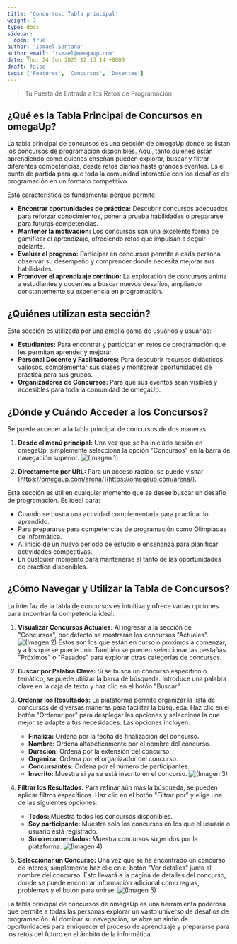 ```yaml
---
title: 'Concursos: Tabla principal'
weight: 7
type: docs
sidebar:
  open: true
author: 'Ismael Santana'
author_email: 'ismael@omegaup.com'
date: Thu, 24 Jun 2025 12:13:14 +0000
draft: false
tags: ['Features', 'Concursos', 'Docentes']
---
```


> Tu Puerta de Entrada a los Retos de Programación

## ¿Qué es la Tabla Principal de Concursos en omegaUp?

La tabla principal de concursos es una sección de omegaUp donde se listan los concursos de programación disponibles. Aquí, tanto quienes están aprendiendo como quienes enseñan pueden explorar, buscar y filtrar diferentes competencias, desde retos diarios hasta grandes eventos. Es el punto de partida para que toda la comunidad interactúe con los desafíos de programación en un formato competitivo.

Esta característica es fundamental porque permite:
* **Encontrar oportunidades de práctica:** Descubrir concursos adecuados para reforzar conocimientos, poner a prueba habilidades o prepararse para futuras competencias.
* **Mantener la motivación:** Los concursos son una excelente forma de gamificar el aprendizaje, ofreciendo retos que impulsan a seguir adelante.
* **Evaluar el progreso:** Participar en concursos permite a cada persona observar su desempeño y comprender dónde necesita mejorar sus habilidades.
* **Promover el aprendizaje continuo:** La exploración de concursos anima a estudiantes y docentes a buscar nuevos desafíos, ampliando constantemente su experiencia en programación.

## ¿Quiénes utilizan esta sección?

Esta sección es utilizada por una amplia gama de usuarios y usuarias:
* **Estudiantes:** Para encontrar y participar en retos de programación que les permitan aprender y mejorar.
* **Personal Docente y Facilitadores:** Para descubrir recursos didácticos valiosos, complementar sus clases y monitorear oportunidades de práctica para sus grupos.
* **Organizadores de Concursos:** Para que sus eventos sean visibles y accesibles para toda la comunidad de omegaUp.

## ¿Dónde y Cuándo Acceder a los Concursos?

Se puede acceder a la tabla principal de concursos de dos maneras:
1.  **Desde el menú principal:** Una vez que se ha iniciado sesión en omegaUp, simplemente selecciona la opción "Concursos" en la barra de navegación superior.
![(Imagen 1)](/images/concurso-pag-principal-1.png)

    
2.  **Directamente por URL:** Para un acceso rápido, se puede visitar [https://omegaup.com/arena/](https://omegaup.com/arena/).

Esta sección es útil en cualquier momento que se desee buscar un desafío de programación. Es ideal para:
* Cuando se busca una actividad complementaria para practicar lo aprendido.
* Para prepararse para competencias de programación como Olimpiadas de Informática.
* Al inicio de un nuevo periodo de estudio o enseñanza para planificar actividades competitivas.
* En cualquier momento para mantenerse al tanto de las oportunidades de práctica disponibles.

## ¿Cómo Navegar y Utilizar la Tabla de Concursos?

La interfaz de la tabla de concursos es intuitiva y ofrece varias opciones para encontrar la competencia ideal:

1.  **Visualizar Concursos Actuales:**
    Al ingresar a la sección de "Concursos", por defecto se mostrarán los concursos "Actuales". 
![(Imagen 2)](/images/concurso-pag-principal-2.png)
    Estos son los que están en curso o próximos a comenzar, y a los que se puede unir. También se pueden seleccionar las pestañas "Próximos" o "Pasados" para explorar otras categorías de concursos.

    
2.  **Buscar por Palabra Clave:**
    Si se busca un concurso específico o temático, se puede utilizar la barra de búsqueda. Introduce una palabra clave en la caja de texto y haz clic en el botón "Buscar".

3.  **Ordenar los Resultados:**
    La plataforma permite organizar la lista de concursos de diversas maneras para facilitar la búsqueda. Haz clic en el botón "Ordenar por" para desplegar las opciones y selecciona la que mejor se adapte a tus necesidades. Las opciones incluyen:
    * **Finaliza:** Ordena por la fecha de finalización del concurso.
    * **Nombre:** Ordena alfabéticamente por el nombre del concurso.
    * **Duración:** Ordena por la extensión del concurso.
    * **Organiza:** Ordena por el organizador del concurso.
    * **Concursantes:** Ordena por el número de participantes.
    * **Inscrito:** Muestra si ya se está inscrito en el concurso.
![(Imagen 3)](/images/concurso-pag-principal-3.png)
    
4.  **Filtrar los Resultados:**
    Para refinar aún más la búsqueda, se pueden aplicar filtros específicos. Haz clic en el botón "Filtrar por" y elige una de las siguientes opciones:
    * **Todos:** Muestra todos los concursos disponibles.
    * **Soy participante:** Muestra solo los concursos en los que el usuaria o usuario está registrado.
    * **Solo recomendados:** Muestra concursos sugeridos por la plataforma.
![(Imagen 4)](/images/concurso-pag-principal-4.png)
    
5.  **Seleccionar un Concurso:**
    Una vez que se ha encontrado un concurso de interés, simplemente haz clic en el botón "Ver detalles" junto al nombre del concurso. Esto llevará a la página de detalles del concurso, donde se puede encontrar información adicional como reglas, problemas y el botón para unirse.
![(Imagen 5)](/images/concurso-pag-principal-5.png)
    

La tabla principal de concursos de omegaUp es una herramienta poderosa que permite a todas las personas explorar un vasto universo de desafíos de programación. Al dominar su navegación, se abre un sinfín de oportunidades para enriquecer el proceso de aprendizaje y prepararse para los retos del futuro en el ámbito de la informática.
